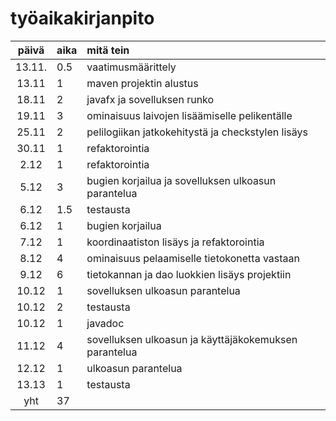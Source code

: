 # työaikakirjanpito

| päivä  | aika | mitä tein                                             |
| :----: | :--- | :---------------------------------------------------- |
| 13.11. | 0.5  | vaatimusmäärittely                                    |
| 13.11  | 1    | maven projektin alustus                               |
| 18.11  | 2    | javafx ja sovelluksen runko                           |
| 19.11  | 3    | ominaisuus laivojen lisäämiselle pelikentälle         |
| 25.11  | 2    | pelilogiikan jatkokehitystä ja checkstylen lisäys     |
| 30.11  | 1    | refaktorointia                                        |
|  2.12  | 1    | refaktorointia                                        |
|  5.12  | 3    | bugien korjailua ja sovelluksen ulkoasun parantelua   |
|  6.12  | 1.5  | testausta                                             |
|  6.12  | 1    | bugien korjailua                                      |
|  7.12  | 1    | koordinaatiston lisäys ja refaktorointia              |
|  8.12  | 4    | ominaisuus pelaamiselle tietokonetta vastaan          |
|  9.12  | 6    | tietokannan ja dao luokkien lisäys projektiin         |
| 10.12  | 1    | sovelluksen ulkoasun parantelua                       |
| 10.12  | 2    | testausta                                             |
| 10.12  | 1    | javadoc                                               |
| 11.12  | 4    | sovelluksen ulkoasun ja käyttäjäkokemuksen parantelua |
| 12.12  | 1    | ulkoasun parantelua                                   |
| 13.13  | 1    | testausta                                             |
|  yht   | 37   |                                                       |
